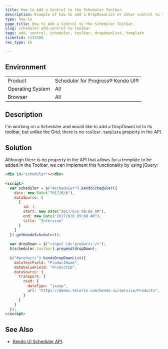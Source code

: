 ```yaml
---
title: How to Add a Control to the Scheduler Toolbar.
description: Example of how to add a DropDownList or other control to the Scheduler toolbar.
type: how-to
page_title: How to Add a Control to the Scheduler Toolbar.
slug: scheduler-add-control-to-toolbar
tags: add, control, scheduler, toolbar, dropdownlist, template
ticketid: 1133588
res_type: kb

---
```


## Environment
<table>
 <tr>
  <td>Product</td>
  <td>Scheduler for Progress® Kendo UI®</td>
 </tr>
 <tr>
  <td>Operating System</td>
  <td>All</td>
 </tr>
 <tr>
  <td>Browser</td>
  <td>All</td>
 </tr>
</table>


## Description

I'm working on a Scheduler and would like to add a DropDownList to its toolbar, but unlike the Grid, there is no `toolbar.template` property in the API.

## Solution

Although there is no property in the API that allows for a template to be added in the Toolbar, we can implement this functionality by using jQuery:

````html
<div id="scheduler"></div>
  
<script>
  var scheduler = $("#scheduler").kendoScheduler({ 
    date: new Date("2017/6/6"),
    dataSource: [
      {
        id: 1,
        start: new Date("2017/6/6 08:00 AM"),
        end: new Date("2017/6/6 09:00 AM"),
        title: "Interview"
      }
    ]
  }).getKendoScheduler();
  
  var dropDown = $("<input id='products'/>");
  $(scheduler.toolbar).prepend(dropDown);
  
  $("#products").kendoDropDownList({
    dataTextField: "ProductName",
    dataValueField: "ProductID",
    dataSource: {
      transport: {
        read: {
          dataType: "jsonp",
          url: "https://demos.telerik.com/kendo-ui/service/Products",
        }
      }
    }
  });  
</script>
````


## See Also

* [Kendo UI Scheduler API](https://docs.telerik.com/kendo-ui/api/javascript/ui/scheduler).